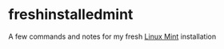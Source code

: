 # freshinstalledmint
A few commands and notes for my fresh [Linux Mint](https://linuxmint.com/) installation
